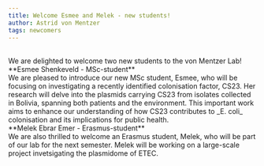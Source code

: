 ```yaml
---
title: Welcome Esmee and Melek - new students!
author: Astrid von Mentzer
tags: newcomers
---
```

<br>
We are delighted to welcome two new students to the von Mentzer Lab!
<br>
**Esmee Shenkeveld - MSc-student**
<br>
We are pleased to introduce our new MSc student, Esmee, who will be focusing on investigating a recently identified colonisation factor, CS23. Her research will delve into the plasmids carrying CS23 from isolates collected in Bolivia, spanning both patients and the environment. This important work aims to enhance our understanding of how CS23 contributes to _E. coli_ colonisation and its implications for public health. 
<br>
**Melek Ebrar Emer - Erasmus-student**
<br>
We are also thrilled to welcome an Erasmus student, Melek, who will be part of our lab for the next semester. Melek will be working on a large-scale project invetsigating the plasmidome of ETEC.
<br>
